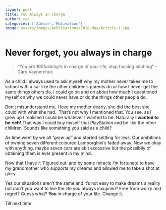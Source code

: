 ```yaml
---
layout: post
title: You Always In Charge
author: rea
categories: ['Advice','Motivation']
image: assets/images/publications/2018-May/Article-1.jpg
---
```

# Never forget, you always in charge


>“You are 100fucking% in charge of your life, stop fucking bitching” – Gary Vaynerchuk 


As a child I always used to ask myself why my mother never takes me to school with a car like the other children’s parents do or how I never get the same things others do. I could go on and on about how much I questioned myself on why we could never have or do the things other people do.


Don’t misunderstand me, I love my mother dearly, she did the best she could with what she had.  That’s not why I mentioned that. You see, as I grew up I realised I could be whatever I wanted to be. Naturally **I wanted to be rich!** That way I could buy myself that PlayStation and be like the other children. Sounds like something you said as a child?


As time went by we all *“grew up”* and started settling for less. Our ambitions of owning seven different coloured Lamborghini’s faded away. Now we okay with anything. maybe seven cars are abit excessive but the possibily of obtaining them is ever present in my mind.


Now that I have it ‘Figured out’ and by some miracle I’m fortunate to have my grandmother who supports my dreams and allowed me to take a shot at glory. 


Yes our situations aren’t the same and it’s not easy to make dreams a reality but don’t you want to live the life you always imagined? Free from worry and regret? Guess what? **You** in charge of your life. Change it.


Till next time